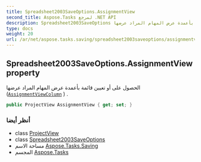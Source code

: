 ```yaml
---
title: Spreadsheet2003SaveOptions.AssignmentView
second_title: Aspose.Tasks لمرجع .NET API
description: Spreadsheet2003SaveOptions ملكية. الحصول على أو تعيين قائمة بأعمدة عرض المهام المراد عرضها AssignmentViewColumn  .
type: docs
weight: 20
url: /ar/net/aspose.tasks.saving/spreadsheet2003saveoptions/assignmentview/
---
```

## Spreadsheet2003SaveOptions.AssignmentView property

الحصول على أو تعيين قائمة بأعمدة عرض المهام المراد عرضها ([`AssignmentViewColumn`](../../../aspose.tasks.visualization/assignmentviewcolumn/) ) .

```csharp
public ProjectView AssignmentView { get; set; }
```

### أنظر أيضا

* class [ProjectView](../../../aspose.tasks.visualization/projectview/)
* class [Spreadsheet2003SaveOptions](../)
* مساحة الاسم [Aspose.Tasks.Saving](../../spreadsheet2003saveoptions/)
* المجسم [Aspose.Tasks](../../../)



